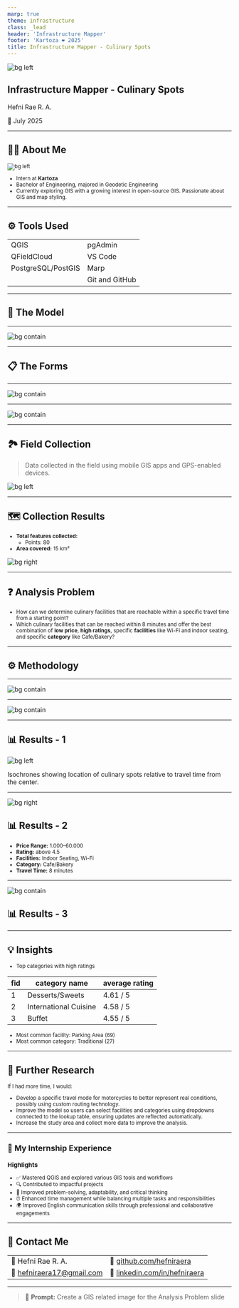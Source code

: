 ```yaml
---
marp: true
theme: infrastructure
class: _lead
header: 'Infrastructure Mapper'
footer: 'Kartoza ❤️ 2025'
title: Infrastructure Mapper - Culinary Spots
---
```

![bg left](../img/food-services.png)

## Infrastructure Mapper - Culinary Spots

Hefni Rae R. A.

<span class="presentation-date">📅 July 2025</span>

---

## 👩‍💻 About Me

<small>

![bg  left](../img/interns/hefni-raera.png)

* Intern at **Kartoza**
* Bachelor of Engineering, majored in Geodetic Engineering
* Currently exploring GIS with a growing interest in open-source GIS. Passionate about GIS and map styling.

</small>

---

## ⚙️ Tools Used

|        |     |
|-------------------|---------------------|
| QGIS              | pgAdmin             |
| QFieldCloud       | VS Code             |
| PostgreSQL/PostGIS| Marp                |
|                   | Git and GitHub      |

---

## 🧱 The Model

---

![bg contain](../img/culinaryfacilities-erd.png)

---

## 📋 The Forms

---

![bg contain](../img/culinaryfacilities-formsqgis.png)

---

![bg contain](../img/culinaryfacilities-forms.png)

---

## 🏞️ Field Collection

> Data collected in the field using mobile GIS apps and GPS-enabled devices.

![bg left](../img/culinaryfacilities-field.png)

---

## 🗺️ Collection Results

<small>

* **Total features collected:**
  * Points: 80
* **Area covered:** 15 km²

</small>

![bg right](../img/culinaryfacilities-collection.png)

---

## ❓ Analysis Problem

<small>

* How can we determine culinary facilities that are reachable within a specific travel time from a starting point?
* Which culinary facilities that can be reached within 8 minutes and offer the best combination of **low price**, **high ratings**, specific **facilities** like Wi-Fi and indoor seating, and specific **category** like Cafe/Bakery?

</small>

---

## ⚙️ Methodology

---

![bg contain](../img/culinaryfacilities-model2.png)

---

![bg contain](../img/culinaryfacilities-model.png)

---

## 📊 Results - 1

![bg left](../img/culinaryfacilities-results1.png)

Isochrones showing location of culinary spots relative to travel time from the center.

---

![bg right](../img/culinaryfacilities-results2.png)

## 📊 Results - 2

<small>

* **Price Range:** 1.000–60.000  
* **Rating:** above 4.5  
* **Facilities:** Indoor Seating, Wi-Fi  
* **Category:** Cafe/Bakery  
* **Travel Time:** 8 minutes

</small>

---

![bg contain](../img/culinaryfacilities-results3.png)

## 📊 Results - 3

---

## 💡 Insights

<small>

* Top categories with high ratings

| fid | category name           | average rating        |
|-----|-------------------------|-------------------|
| 1   | Desserts/Sweets         | 4.61   / 5           |
| 2   | International Cuisine   | 4.58      / 5        |
| 3   | Buffet                  | 4.55         / 5     |

* Most common facility: Parking Area (69)
* Most common category: Traditional (27)

</small>

---

## 🔬 Further Research

<small>

If I had more time, I would:

* Develop a specific travel mode for motorcycles to better represent real conditions, possibly using custom routing technology.
* Improve the model so users can select facilities and categories using dropdowns connected to the lookup table, ensuring updates are reflected automatically.
* Increase the study area and collect more data to improve the analysis.

</small>

---

<small>

## 🧳 My Internship Experience

### Highlights

* ✅ Mastered QGIS and explored various GIS tools and workflows  
* 🔍 Contributed to impactful projects
* 🌟 Improved problem-solving, adaptability, and critical thinking  
* ⏰ Enhanced time management while balancing multiple tasks and responsibilities
* 🌍 Improved English communication skills through professional and collaborative engagements

</small>

---

## 📧 Contact Me
<!-- _class: contact-table -->
|        |                                  |
|--------|----------------------------------|
| 👤   Hefni Rae R. A.       |    💼     [github.com/hefniraera](https://github.com/hefniraera)           |
| 📧  [hefniraera17@gmail.com](mailto:hefniraera17@gmail.com)    |  🔗   [linkedin.com/in/hefniraera](https://www.linkedin.com/in/hefniraera/) |

---

> 🤖 **Prompt:** Create a GIS related image for the Analysis Problem slide
> 
